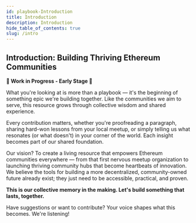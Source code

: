 ```yaml
---
id: playbook-Introduction
title: Introduction
description: Introduction
hide_table_of_contents: true
slug: /intro
---
```


## **Introduction: Building Thriving Ethereum Communities**

**🚧 Work in Progress \- Early Stage 🚧**

What you're looking at is more than a playbook — it's the beginning of something epic we're building together. Like the communities we aim to serve, this resource grows through collective wisdom and shared experience.

Every contribution matters, whether you're proofreading a paragraph, sharing hard-won lessons from your local meetup, or simply telling us what resonates (or what doesn't) in your corner of the world. Each insight becomes part of our shared foundation.

Our vision? To create a living resource that empowers Ethereum communities everywhere — from that first nervous meetup organization to launching thriving community hubs that become heartbeats of innovation. We believe the tools for building a more decentralized, community-owned future already exist; they just need to be accessible, practical, and proven.

**This is our collective memory in the making. Let's build something that lasts, together.**

Have suggestions or want to contribute?  Your voice shapes what this becomes. We're listening\!
